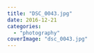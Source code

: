 ```yaml
---
title: "DSC_0043.jpg"
date: 2016-12-21
categories: 
  - "photography"
coverImage: "dsc_0043.jpg"
---
```



